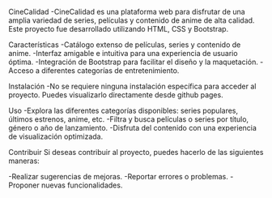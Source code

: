 CineCalidad
-CineCalidad es una plataforma web para disfrutar de una amplia variedad de series, películas y contenido de anime de alta calidad. Este proyecto fue desarrollado utilizando HTML, CSS y Bootstrap.

Características
-Catálogo extenso de películas, series y contenido de anime.
-Interfaz amigable e intuitiva para una experiencia de usuario óptima.
-Integración de Bootstrap para facilitar el diseño y la maquetación.
-Acceso a diferentes categorías de entretenimiento.

Instalación
-No se requiere ninguna instalación específica para acceder al proyecto. Puedes visualizarlo directamente desde github pages.

Uso
-Explora las diferentes categorías disponibles: series populares, últimos estrenos, anime, etc.
-Filtra y busca películas o series por título, género o año de lanzamiento.
-Disfruta del contenido con una experiencia de visualización optimizada.

Contribuir
Si deseas contribuir al proyecto, puedes hacerlo de las siguientes maneras:

-Realizar sugerencias de mejoras.
-Reportar errores o problemas.
-Proponer nuevas funcionalidades.


